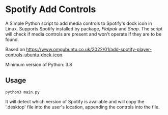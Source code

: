 # Spotify Add Controls

A Simple Python script to add media controls to Spotify's dock icon in Linux. Supports Spotify installed by package, *Flatpak* and *Snap*. The script will check if media controls are present and won't operate if they are to be found.

Based on https://www.omgubuntu.co.uk/2022/01/add-spotify-player-controls-ubuntu-dock-icon.

Minimum version of Python: 3.8

## Usage

```shell
python3 main.py
```

It will detect which version of Spotify is available and will copy the '.desktop' file into the user's location, appending the controls into the file.
